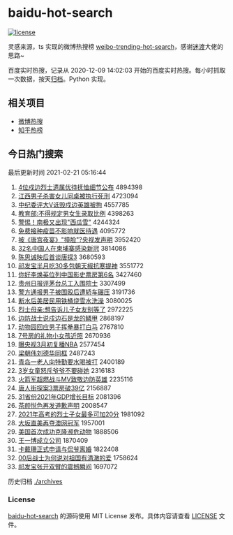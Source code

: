 # baidu-hot-search

[![license](https://img.shields.io/github/license/Arrackisarookie/baidu-hot-search)](https://github.com/Arrackisarookie/baidu-hot-search/blob/master/LICENSE)

灵感来源，ts 实现的微博热搜榜 [weibo-trending-hot-search](https://github.com/justjavac/weibo-trending-hot-search)，感谢[迷渡](https://github.com/justjavac)大佬的思路~

百度实时热搜，记录从 2020-12-09 14:02:03 开始的百度实时热搜。每小时抓取一次数据，按天[归档](./archives)。Python 实现。

## 相关项目
+ [微博热搜](https://github.com/Arrackisarookie/weibo-hot-search)
+ [知乎热榜](https://github.com/Arrackisarookie/zhihu-top-search)

## 今日热门搜索

<!-- Rank Begin -->

最后更新时间 2021-02-21 05:16:44

1. [4位戍边烈士遗属优待抚恤细节公布](http://www.baidu.com/baidu?cl=3&tn=SE_baiduhomet8_jmjb7mjw&rsv_dl=fyb_top&fr=top1000&wd=4%CE%BB%CA%F9%B1%DF%C1%D2%CA%BF%D2%C5%CA%F4%D3%C5%B4%FD%B8%A7%D0%F4%CF%B8%BD%DA%B9%AB%B2%BC) 4894398
1. [江西男子杀害女儿同桌被执行死刑](http://www.baidu.com/baidu?cl=3&tn=SE_baiduhomet8_jmjb7mjw&rsv_dl=fyb_top&fr=top1000&wd=%BD%AD%CE%F7%C4%D0%D7%D3%C9%B1%BA%A6%C5%AE%B6%F9%CD%AC%D7%C0%B1%BB%D6%B4%D0%D0%CB%C0%D0%CC) 4723094
1. [中纪委评大V诋毁戍边英雄被拘](http://www.baidu.com/baidu?cl=3&tn=SE_baiduhomet8_jmjb7mjw&rsv_dl=fyb_top&fr=top1000&wd=%D6%D0%BC%CD%CE%AF%C6%C0%B4%F3V%DA%AE%BB%D9%CA%F9%B1%DF%D3%A2%D0%DB%B1%BB%BE%D0) 4557785
1. [教育部:不得规定男女生录取比例](http://www.baidu.com/baidu?cl=3&tn=SE_baiduhomet8_jmjb7mjw&rsv_dl=fyb_top&fr=top1000&wd=%BD%CC%D3%FD%B2%BF%3A%B2%BB%B5%C3%B9%E6%B6%A8%C4%D0%C5%AE%C9%FA%C2%BC%C8%A1%B1%C8%C0%FD) 4398263
1. [警惕！南极又出现"西瓜雪"](http://www.baidu.com/baidu?cl=3&tn=SE_baiduhomet8_jmjb7mjw&rsv_dl=fyb_top&fr=top1000&wd=%BE%AF%CC%E8%A3%A1%C4%CF%BC%AB%D3%D6%B3%F6%CF%D6%22%CE%F7%B9%CF%D1%A9%22) 4244324
1. [免费接种疫苗不影响就医待遇](http://www.baidu.com/baidu?cl=3&tn=SE_baiduhomet8_jmjb7mjw&rsv_dl=fyb_top&fr=top1000&wd=%C3%E2%B7%D1%BD%D3%D6%D6%D2%DF%C3%E7%B2%BB%D3%B0%CF%EC%BE%CD%D2%BD%B4%FD%D3%F6) 4095772
1. [被《唐宫夜宴》"撞脸"?央视发声明](http://www.baidu.com/baidu?cl=3&tn=SE_baiduhomet8_jmjb7mjw&rsv_dl=fyb_top&fr=top1000&wd=%B1%BB%A1%B6%CC%C6%B9%AC%D2%B9%D1%E7%A1%B7%22%D7%B2%C1%B3%22%3F%D1%EB%CA%D3%B7%A2%C9%F9%C3%F7) 3952420
1. [32名中国人在柬埔寨感染新冠](http://www.baidu.com/baidu?cl=3&tn=SE_baiduhomet8_jmjb7mjw&rsv_dl=fyb_top&fr=top1000&wd=32%C3%FB%D6%D0%B9%FA%C8%CB%D4%DA%BC%ED%C6%D2%D5%AF%B8%D0%C8%BE%D0%C2%B9%DA) 3814086
1. [陈思诚映后首谈唐探3](http://www.baidu.com/baidu?cl=3&tn=SE_baiduhomet8_jmjb7mjw&rsv_dl=fyb_top&fr=top1000&wd=%B3%C2%CB%BC%B3%CF%D3%B3%BA%F3%CA%D7%CC%B8%CC%C6%CC%BD3) 3680593
1. [祁发宝半月吃30多包朝天椒抗寒提神](http://www.baidu.com/baidu?cl=3&tn=SE_baiduhomet8_jmjb7mjw&rsv_dl=fyb_top&fr=top1000&wd=%C6%EE%B7%A2%B1%A6%B0%EB%D4%C2%B3%D430%B6%E0%B0%FC%B3%AF%CC%EC%BD%B7%BF%B9%BA%AE%CC%E1%C9%F1) 3551772
1. [你好李焕英位列中国影史票房第6名](http://www.baidu.com/baidu?cl=3&tn=SE_baiduhomet8_jmjb7mjw&rsv_dl=fyb_top&fr=top1000&wd=%C4%E3%BA%C3%C0%EE%BB%C0%D3%A2%CE%BB%C1%D0%D6%D0%B9%FA%D3%B0%CA%B7%C6%B1%B7%BF%B5%DA6%C3%FB) 3427460
1. [贵州日报评茅台总工入围院士](http://www.baidu.com/baidu?cl=3&tn=SE_baiduhomet8_jmjb7mjw&rsv_dl=fyb_top&fr=top1000&wd=%B9%F3%D6%DD%C8%D5%B1%A8%C6%C0%C3%A9%CC%A8%D7%DC%B9%A4%C8%EB%CE%A7%D4%BA%CA%BF) 3307499
1. [警方通报男子被围殴后遭轿车碾压](http://www.baidu.com/baidu?cl=3&tn=SE_baiduhomet8_jmjb7mjw&rsv_dl=fyb_top&fr=top1000&wd=%BE%AF%B7%BD%CD%A8%B1%A8%C4%D0%D7%D3%B1%BB%CE%A7%C5%B9%BA%F3%D4%E2%BD%CE%B3%B5%C4%EB%D1%B9) 3191736
1. [断水后美居民用铁桶烧雪水洗澡](http://www.baidu.com/baidu?cl=3&tn=SE_baiduhomet8_jmjb7mjw&rsv_dl=fyb_top&fr=top1000&wd=%B6%CF%CB%AE%BA%F3%C3%C0%BE%D3%C3%F1%D3%C3%CC%FA%CD%B0%C9%D5%D1%A9%CB%AE%CF%B4%D4%E8) 3080025
1. [烈士母亲:想告诉儿子女友别等了](http://www.baidu.com/baidu?cl=3&tn=SE_baiduhomet8_jmjb7mjw&rsv_dl=fyb_top&fr=top1000&wd=%C1%D2%CA%BF%C4%B8%C7%D7%3A%CF%EB%B8%E6%CB%DF%B6%F9%D7%D3%C5%AE%D3%D1%B1%F0%B5%C8%C1%CB) 2972225
1. [边防战士说戍边石是龙的鳞甲](http://www.baidu.com/baidu?cl=3&tn=SE_baiduhomet8_jmjb7mjw&rsv_dl=fyb_top&fr=top1000&wd=%B1%DF%B7%C0%D5%BD%CA%BF%CB%B5%CA%F9%B1%DF%CA%AF%CA%C7%C1%FA%B5%C4%C1%DB%BC%D7) 2868197
1. [动物园回应男子挥拳暴打白马](http://www.baidu.com/baidu?cl=3&tn=SE_baiduhomet8_jmjb7mjw&rsv_dl=fyb_top&fr=top1000&wd=%B6%AF%CE%EF%D4%B0%BB%D8%D3%A6%C4%D0%D7%D3%BB%D3%C8%AD%B1%A9%B4%F2%B0%D7%C2%ED) 2767810
1. [7号房的礼物小女孩近照](http://www.baidu.com/baidu?cl=3&tn=SE_baiduhomet8_jmjb7mjw&rsv_dl=fyb_top&fr=top1000&wd=7%BA%C5%B7%BF%B5%C4%C0%F1%CE%EF%D0%A1%C5%AE%BA%A2%BD%FC%D5%D5) 2670936
1. [曝央视3月初复播NBA](http://www.baidu.com/baidu?cl=3&tn=SE_baiduhomet8_jmjb7mjw&rsv_dl=fyb_top&fr=top1000&wd=%C6%D8%D1%EB%CA%D33%D4%C2%B3%F5%B8%B4%B2%A5NBA) 2577454
1. [梁朝伟刘德华同框](http://www.baidu.com/baidu?cl=3&tn=SE_baiduhomet8_jmjb7mjw&rsv_dl=fyb_top&fr=top1000&wd=%C1%BA%B3%AF%CE%B0%C1%F5%B5%C2%BB%AA%CD%AC%BF%F2) 2487243
1. [青岛一老人向特勤要水喝被打](http://www.baidu.com/baidu?cl=3&tn=SE_baiduhomet8_jmjb7mjw&rsv_dl=fyb_top&fr=top1000&wd=%C7%E0%B5%BA%D2%BB%C0%CF%C8%CB%CF%F2%CC%D8%C7%DA%D2%AA%CB%AE%BA%C8%B1%BB%B4%F2) 2400189
1. [3岁女童怒斥爷爷不要碰她](http://www.baidu.com/baidu?cl=3&tn=SE_baiduhomet8_jmjb7mjw&rsv_dl=fyb_top&fr=top1000&wd=3%CB%EA%C5%AE%CD%AF%C5%AD%B3%E2%D2%AF%D2%AF%B2%BB%D2%AA%C5%F6%CB%FD) 2316183
1. [火箭军超燃战斗MV致敬边防英雄](http://www.baidu.com/baidu?cl=3&tn=SE_baiduhomet8_jmjb7mjw&rsv_dl=fyb_top&fr=top1000&wd=%BB%F0%BC%FD%BE%FC%B3%AC%C8%BC%D5%BD%B6%B7MV%D6%C2%BE%B4%B1%DF%B7%C0%D3%A2%D0%DB) 2235116
1. [唐人街探案3票房破39亿](http://www.baidu.com/baidu?cl=3&tn=SE_baiduhomet8_jmjb7mjw&rsv_dl=fyb_top&fr=top1000&wd=%CC%C6%C8%CB%BD%D6%CC%BD%B0%B83%C6%B1%B7%BF%C6%C639%D2%DA) 2156887
1. [31省份2021年GDP增长目标](http://www.baidu.com/baidu?cl=3&tn=SE_baiduhomet8_jmjb7mjw&rsv_dl=fyb_top&fr=top1000&wd=31%CA%A1%B7%DD2021%C4%EAGDP%D4%F6%B3%A4%C4%BF%B1%EA) 2081396
1. [茶颜悦色再发道歉声明](http://www.baidu.com/baidu?cl=3&tn=SE_baiduhomet8_jmjb7mjw&rsv_dl=fyb_top&fr=top1000&wd=%B2%E8%D1%D5%D4%C3%C9%AB%D4%D9%B7%A2%B5%C0%C7%B8%C9%F9%C3%F7) 2008547
1. [2021年高考的烈士子女最多可加20分](http://www.baidu.com/baidu?cl=3&tn=SE_baiduhomet8_jmjb7mjw&rsv_dl=fyb_top&fr=top1000&wd=2021%C4%EA%B8%DF%BF%BC%B5%C4%C1%D2%CA%BF%D7%D3%C5%AE%D7%EE%B6%E0%BF%C9%BC%D320%B7%D6) 1981092
1. [大坂直美再夺澳网冠军](http://www.baidu.com/baidu?cl=3&tn=SE_baiduhomet8_jmjb7mjw&rsv_dl=fyb_top&fr=top1000&wd=%B4%F3%DB%E0%D6%B1%C3%C0%D4%D9%B6%E1%B0%C4%CD%F8%B9%DA%BE%FC) 1957001
1. [美国首次成功克隆濒危动物](http://www.baidu.com/baidu?cl=3&tn=SE_baiduhomet8_jmjb7mjw&rsv_dl=fyb_top&fr=top1000&wd=%C3%C0%B9%FA%CA%D7%B4%CE%B3%C9%B9%A6%BF%CB%C2%A1%B1%F4%CE%A3%B6%AF%CE%EF) 1888506
1. [王一博成立公司](http://www.baidu.com/baidu?cl=3&tn=SE_baiduhomet8_jmjb7mjw&rsv_dl=fyb_top&fr=top1000&wd=%CD%F5%D2%BB%B2%A9%B3%C9%C1%A2%B9%AB%CB%BE) 1870409
1. [卡戴珊正式申请与侃爷离婚](http://www.baidu.com/baidu?cl=3&tn=SE_baiduhomet8_jmjb7mjw&rsv_dl=fyb_top&fr=top1000&wd=%BF%A8%B4%F7%C9%BA%D5%FD%CA%BD%C9%EA%C7%EB%D3%EB%D9%A9%D2%AF%C0%EB%BB%E9) 1822408
1. [00后战士为何说对祖国有清澈的爱](http://www.baidu.com/baidu?cl=3&tn=SE_baiduhomet8_jmjb7mjw&rsv_dl=fyb_top&fr=top1000&wd=00%BA%F3%D5%BD%CA%BF%CE%AA%BA%CE%CB%B5%B6%D4%D7%E6%B9%FA%D3%D0%C7%E5%B3%BA%B5%C4%B0%AE) 1758624
1. [祁发宝张开双臂的震撼瞬间](http://www.baidu.com/baidu?cl=3&tn=SE_baiduhomet8_jmjb7mjw&rsv_dl=fyb_top&fr=top1000&wd=%C6%EE%B7%A2%B1%A6%D5%C5%BF%AA%CB%AB%B1%DB%B5%C4%D5%F0%BA%B3%CB%B2%BC%E4) 1697072
<!-- Rank End -->

历史归档 [./archives](./archives)

### License

[baidu-hot-search](https://github.com/Arrackisarookie/baidu-hot-search) 的源码使用 MIT License 发布。具体内容请查看 [LICENSE](./LICENSE) 文件。
